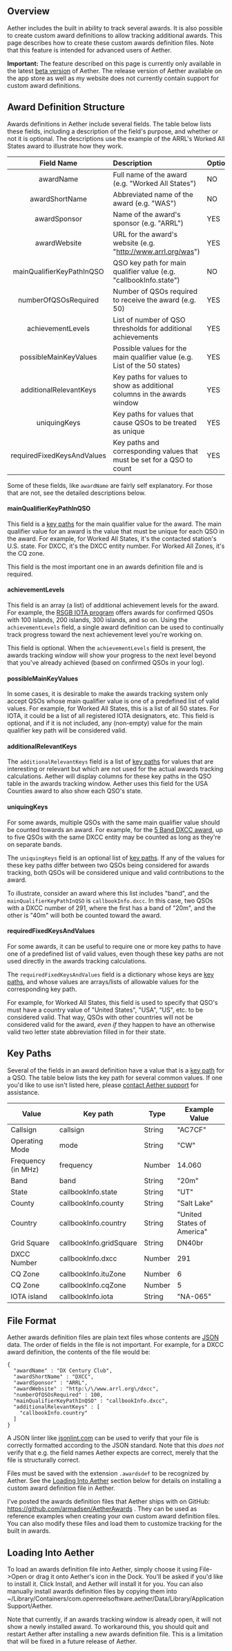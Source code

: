 ## Overview

Aether includes the built in ability to track several awards. It is also possible to create custom award definitions to allow tracking additional awards. This page describes how to create these custom awards definition files. Note that this feature is intended for advanced users of Aether.

**Important:** The feature described on this page is currently only available in the latest [beta version](/faq/beta.md) of Aether. The release version of Aether available on the app store as well as my website does not currently contain support for custom award definitions.

## Award Definition Structure

Awards definitions in Aether include several fields. The table below lists these fields, including a description of the field's purpose, and whether or not it is optional. The descriptions use the example of the ARRL's Worked All States award to illustrate how they work.

Field Name                |                     Description                              | Optional
:-----------------------: | :----------------------------------------------------------- | :------
awardName                 | Full name of the award (e.g. "Worked All States")            | NO
awardShortName            | Abbreviated name of the award (e.g. "WAS")                   | NO
awardSponsor              | Name of the award's sponsor (e.g. "ARRL")                    | YES
awardWebsite              | URL for the award's website (e.g. "http://www.arrl.org/was") | YES
mainQualifierKeyPathInQSO | QSO key path for main qualifier value (e.g. "callbookInfo.state") | NO
numberOfQSOsRequired      | Number of QSOs required to receive the award (e.g. 50)       | YES
achievementLevels         | List of number of QSO thresholds for additional achievements | YES
possibleMainKeyValues     | Possible values for the main qualifier value (e.g. List of the 50 states) | YES
additionalRelevantKeys    | Key paths for values to show as additional columns in the awards window | YES
uniquingKeys              | Key paths for values that cause QSOs to be treated as unique | YES
requiredFixedKeysAndValues| Key paths and corresponding values that must be set for a QSO to count | YES

Some of these fields, like `awardName` are fairly self explanatory. For those that are not, see the detailed descriptions below.

#### mainQualifierKeyPathInQSO

This field is a [key paths](#key-paths) for the main qualifier value for the award. The main qualifier value for an award is the value that must be unique for each QSO in the award. For example, for Worked All States, it's the contacted station's U.S. state. For DXCC, it's the DXCC entity number. For Worked All Zones, it's the CQ zone.

This field is the most important one in an awards definition file and is required.

#### achievementLevels

This field is an array (a list) of additional achievement levels for the award. For example, the [RSGB IOTA program](http://www.rsgbiota.org) offers awards for confirmed QSOs with 100 islands, 200 islands, 300 islands, and so on. Using the `achievementLevels` field, a single award definition can be used to continually track progress toward the next achievement level you're working on.

This field is optional. When the `achievementLevels` field is present, the awards tracking window will show your progress to the next level beyond that you've already achieved (based on confirmed QSOs in your log).

#### possibleMainKeyValues

In some cases, it is desirable to make the awards tracking system only accept QSOs whose main qualifier value is one of a predefined list of valid values. For example, for Worked All States, this is a list of all 50 states. For IOTA, it could be a list of all registered IOTA designators, etc. This field is optional, and if it is not included, any (non-empty) value for the main qualifier key path will be considered valid.

#### additionalRelevantKeys

The `additionalRelevantKeys` field is a list of [key paths](#key-paths) for values that are interesting or relevant but which are not used for the actual awards tracking calculations. Aether will display columns for these key paths in the QSO table in the awards tracking window. Aether uses this field for the USA Counties award to also show each QSO's state.

#### uniquingKeys

For some awards, multiple QSOs with the same main qualifier value should be counted towards an award. For example, for the [5 Band DXCC award](http://www.arrl.org/5-band-dxcc-application), up to five QSOs with the same DXCC entity may be counted as long as they're on separate bands.

The `uniquingKeys` field is an optional list of [key paths](#key-paths). If any of the values for these key paths differ between two QSOs being considered for awards tracking, both QSOs will be considered unique and valid contributions to the award.

To illustrate, consider an award where this list includes "band", and the `mainQualifierKeyPathInQSO` is `callbookInfo.dxcc`. In this case, two QSOs with a DXCC number of 291, where the first has a band of "20m", and the other is "40m" will both be counted toward the award.

#### requiredFixedKeysAndValues

For some awards, it can be useful to require one or more key paths to have one of a predefined list of valid values, even though these key paths are not used directly in the awards tracking calculations.

The `requiredFixedKeysAndValues` field is a dictionary whose keys are [key paths](#key-paths), and whose values are arrays/lists of allowable values for the corresponding key path.

For example, for Worked All States, this field is used to specify that QSO's must have a country value of "United States", "USA", "US", etc. to be considered valid. That way, QSOs with other countries will not be considered valid for the award, _even if_ they happen to have an otherwise valid two letter state abbreviation filled in for their state.

## Key Paths

Several of the fields in an award definition have a value that is a [key path](https://developer.apple.com/library/mac/documentation/Cocoa/Conceptual/KeyValueCoding/Articles/BasicPrinciples.html#//apple_ref/doc/uid/20002170-183455) for a QSO. The table below lists the key path for several common values. If one you'd like to use isn't listed here, please [contact Aether support](mailto:support@aetherlog.com) for assistance.

Value                 | Key path                | Type     | Example Value
--------------------- | ----------------------- | -------- | -------------
Callsign              | callsign                | String   | "AC7CF"
Operating Mode        | mode                    | String   | "CW"
Frequency (in MHz)    | frequency               | Number   | 14.060
Band                  | band                    | String   | "20m"
State                 | callbookInfo.state      | String   | "UT"
County                | callbookInfo.county     | String   | "Salt Lake"
Country               | callbookInfo.country    | String   | "United States of America"
Grid Square           | callbookInfo.gridSquare | String   | DN40br
DXCC Number           | callbookInfo.dxcc       | Number   | 291
CQ Zone               | callbookInfo.ituZone    | Number   | 6
CQ Zone               | callbookInfo.cqZone     | Number   | 5
IOTA island           | callbookInfo.iota       | String   | "NA-065"

## File Format

Aether awards definition files are plain text files whose contents are [JSON](http://www.json.org) data. The order of fields in the file is not important. For example, for a DXCC award definition, the contents of the file would be:

```
{
  "awardName" : "DX Century Club",
  "awardShortName" : "DXCC",
  "awardSponsor" : "ARRL",
  "awardWebsite" : "http:\/\/www.arrl.org\/dxcc",
  "numberOfQSOsRequired" : 100,
  "mainQualifierKeyPathInQSO" : "callbookInfo.dxcc",
  "additionalRelevantKeys" : [
    "callbookInfo.country"
  ]
}
```

A JSON linter like [jsonlint.com]() can be used to verify that your file is correctly formatted according to the JSON standard. Note that this *does not* verify that e.g. the field names Aether expects are correct, merely that the file is structurally correct.

Files must be saved with the extension `.awardsdef` to be recognized by Aether. See the [Loading Into Aether](#loading-into-aether) section below for details on installing a custom award definition file in Aether.

I've posted the awards definition files that Aether ships with on GitHub: https://github.com/armadsen/AetherAwards . They can be used as reference examples when creating your own custom award definition files. You can also modify these files and load them to customize tracking for the built in awards.

## Loading Into Aether

To load an awards definition file into Aether, simply choose it using File->Open or drag it onto Aether's icon in the Dock. You'll be asked if you'd like to install it. Click Install, and Aether will install it for you. You can also manually install awards definition files by copying them into ~/Library/Containers/com.openreelsoftware.aether/Data/Library/Application Support/Aether.

Note that currently, if an awards tracking window is already open, it will not show a newly installed award. To workaround this, you should quit and restart Aether after installing a new awards definition file. This is a limitation that will be fixed in a future release of Aether.
